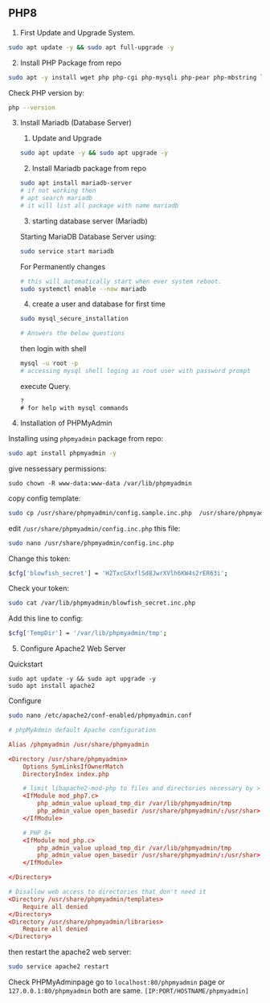 ## PHP8

1. First Update and Upgrade System.

```bash
sudo apt update -y && sudo apt full-upgrade -y
```

2. Install PHP Package from repo

```bash
sudo apt -y install wget php php-cgi php-mysqli php-pear php-mbstring libapache2-mod-php php-common php-phpseclib php-mysql
```

Check PHP version by:

```bash
php --version
```

3. Install Mariadb (Database Server)

    1. Update and Upgrade

    ```bash
    sudo apt update -y && sudo apt upgrade -y
    ```

    2. Install Mariadb package from repo

    ```bash
    sudo apt install mariadb-server
    # if not working then
    # apt search mariadb
    # it will list all package with name mariadb
    ```

    3. starting database server (Mariadb)

    Starting MariaDB Database Server using:
    ```bash
    sudo service start mariadb
    ```

    For Permanently changes
    ```bash
    # this will automatically start when ever system reboot.
    sudo systemctl enable --now mariadb
    ```

    4. create a user and database for first time

    ```bash
    sudo mysql_secure_installation

    # Answers the below questions
    ```

    then login with shell

    ```bash
    mysql -u root -p
    # accessing mysql shell loging as root user with password prompt
    ```
    execute Query.
    ```mysql
    ? 
    # for help with mysql commands
    ```

4. Installation of PHPMyAdmin


Installing using `phpmyadmin` package from repo:
```bash
sudo apt install phpmyadmin -y
```

give nessessary permissions:
```
sudo chown -R www-data:www-data /var/lib/phpmyadmin
```

copy config template:
```bash
sudo cp /usr/share/phpmyadmin/config.sample.inc.php  /usr/share/phpmyadmin/config.inc.php
```

edit `/usr/share/phpmyadmin/config.inc.php` this file:
```bash
sudo nano /usr/share/phpmyadmin/config.inc.php
```

Change this token:
```bash
$cfg['blowfish_secret'] = 'H2TxcGXxflSd8JwrXVlh6KW4s2rER63i';
```

Check your token:
```bash
sudo cat /var/lib/phpmyadmin/blowfish_secret.inc.php
```

Add this line to config:
```bash
$cfg['TempDir'] = '/var/lib/phpmyadmin/tmp';
```

5. Configure Apache2 Web Server

Quickstart
```
sudo apt update -y && sudo apt upgrade -y
sudo apt install apache2
```

Configure

```bash
sudo nano /etc/apache2/conf-enabled/phpmyadmin.conf
```

```conf
# phpMyAdmin default Apache configuration

Alias /phpmyadmin /usr/share/phpmyadmin

<Directory /usr/share/phpmyadmin>
    Options SymLinksIfOwnerMatch
    DirectoryIndex index.php

    # limit libapache2-mod-php to files and directories necessary by >
    <IfModule mod_php7.c>
        php_admin_value upload_tmp_dir /var/lib/phpmyadmin/tmp
        php_admin_value open_basedir /usr/share/phpmyadmin/:/usr/shar>
    </IfModule>

    # PHP 8+
    <IfModule mod_php.c>
        php_admin_value upload_tmp_dir /var/lib/phpmyadmin/tmp
        php_admin_value open_basedir /usr/share/phpmyadmin/:/usr/shar>
    </IfModule>

</Directory>

# Disallow web access to directories that don't need it
<Directory /usr/share/phpmyadmin/templates>
    Require all denied
</Directory>
<Directory /usr/share/phpmyadmin/libraries>
    Require all denied
</Directory>

```

then restart the apache2 web server:
```bash
sudo service apache2 restart
```

Check PHPMyAdminpage
go to `localhost:80/phpmyadmin` page or `127.0.0.1:80/phpmyadmin`
both are same.
`[IP:PORT/HOSTNAME/phpmyadmin]`
